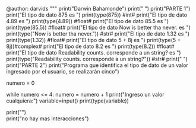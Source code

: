 @author: darvids
"""
print("Darwin Bahamonde")
print(" ")
print("PARTE 1")
print("El tipo de dato 875 es ")
print(type(875)) #int#
print("El tipo de dato 4.89 es ")
print(type(4.89)) #float#
print("El tipo de dato 85.5 es ")
print(type(85.5)) #float#
print("El tipo de dato Now is better tha never. es ")
print(type("Now is better tha never.")) #str#
print("El tipo de dato 1.32 es ")
print(type(1.32)) #float#
print("El tipo de dato 5 + 8j es ")
print(type(5 + 8j))#complex#
print("El tipo de dato 8.2 es ")
print(type(8.2)) #float#
print("El tipo de dato Readability counts. corresponde a un string? es ")
print(type("Readability counts. corresponde a un string?")) #str#
print(" ")
print("PARTE 2")
print("Programa que identifica el tipo de dato de un valor ingresado por el usuario, se realizarán cinco")

numero = 0

while numero <= 4:
    numero = numero + 1
    print("Ingreso un valor cualquiera:")
    variable=input()
    print(type(variable))
 
print("")    
print("no hay mas interacciones")    
 
